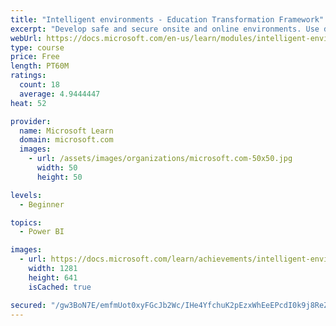```yaml
---
title: "Intelligent environments - Education Transformation Framework"
excerpt: "Develop safe and secure onsite and online environments. Use data analytics to optimize student outcomes and to create efficient, responsive, and sustainable processes and resources allocation."
webUrl: https://docs.microsoft.com/en-us/learn/modules/intelligent-environments-education-transformation-framework/
type: course
price: Free
length: PT60M
ratings:
  count: 18
  average: 4.9444447
heat: 52

provider:
  name: Microsoft Learn
  domain: microsoft.com
  images:
    - url: /assets/images/organizations/microsoft.com-50x50.jpg
      width: 50
      height: 50

levels:
  - Beginner

topics:
  - Power BI

images:
  - url: https://docs.microsoft.com/learn/achievements/intelligent-environments-education-transformation-framework-social.png
    width: 1281
    height: 641
    isCached: true

secured: "/gw3BoN7E/emfmUot0xyFGcJb2Wc/IHe4YfchuK2pEzxWhEeEPcdI0k9j8ReZWrCtn7Bgl1bIl3r3MlgcbvDlKlpHZrgeJuBgB43EU3lkmjCKJNH/7buHPIx6dTaGxp5W56ni8seiKqZJXU3N70NmDU5AHHvSXS8oeN43lOhY8WmVCEY1KMexrxaoAd66dZFqAn7rqTLRhK/XkqMZc4cQG3NB1GKzop6xOrKIiwcrtE/WjeHBridSPfzjHxm9KUl5DS6jfsb+CRGY0AHYJqb3PS3fKEXPgXHNXEsKQKlHnsQvv1X4xW8hFKTLWf+gCnUT3e81uoLJ2gjT9JvFtzhXchepESadeCKobOv3S4yW7nvF6NOFAtrL7AiYZTAYMob1RjJn6zY0p6W0PIA4DiKXmCXE2X2Xl0YHGF9YOjEqf0=;bP5CphCSc01klNP1GHCK4g=="
---
```


